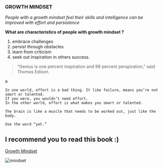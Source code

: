 ### GROWTH MINDSET

*People with a growth mindset feel their skills and intelligence can be improved with effort and persistence*



**What are characteristics of people with growth mindset ?**

1. embrace challenges
2. persist through obstacles
3. learn from criticism 
4. seek out inspiration in others success.



> “Genius is one percent inspiration and 99 percent perspiration,” said Thomas Edison.

a

```
In one world, effort is a bad thing. It like failure, means you’re not smart or talented. 
If you were, you wouldn’t need effort.
In the other world, effort is what makes you smart or talented.

The brain is like a muscle that needs to be worked out, just like the body.

Use the word “yet.”

```


## I recommend you to read this book  :)
[Growth Mindset](https://www.free-ebooks.net/self-improvement/Growth-Mindset-The-Door-to-Achieving-More/pdf?dl&preview?dl&preview)




![mindset](https://images.squarespace-cdn.com/content/v1/5db9f4f13e98376a5d9aad86/1572931751676-BO4GWOCNX6MEYC53C28B/ke17ZwdGBToddI8pDm48kPoswlzjSVMM-SxOp7CV59BZw-zPPgdn4jUwVcJE1ZvWQUxwkmyExglNqGp0IvTJZamWLI2zvYWH8K3-s_4yszcp2ryTI0HqTOaaUohrI8PI7Hk5b7wKtplcrxPf3ag-g6VC0ObVEO8cEICumLtlwuA/growth_mindset_activities.png?format=1000w)





